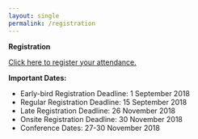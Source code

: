 ```yaml
---
layout: single
permalink: /registration
---
```

**Registration**

<a href="https://aut.ungerboeck.com/prod/emc00/register.aspx?OrgCode=10&EvtID=18286&AppCode=REG&CC=118071003651" target="_blank">Click here to register your attendance.</a>

<b>Important Dates:</b>
- Early-bird Registration Deadline: 1 September 2018
- Regular Registration Deadline: 15 September 2018
- Late Registration Deadline: 26 November 2018
- Onsite Registration Deadline: 30 November 2018
- Conference Dates: 27-30 November 2018